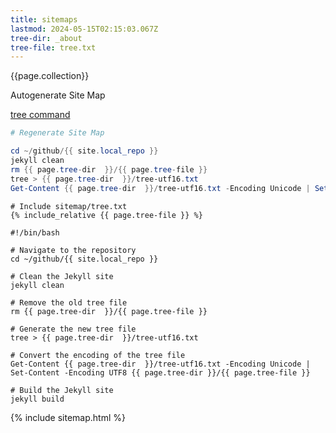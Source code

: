 ```yaml
---
title: sitemaps
lastmod: 2024-05-15T02:15:03.067Z
tree-dir: _about
tree-file: tree.txt
---
```


{{page.collection}}

Autogenerate Site Map

[tree command](https://docs.microsoft.com/en-us/windows-server/administration/windows-commands/tree)

```powershell
# Regenerate Site Map

cd ~/github/{{ site.local_repo }}
jekyll clean
rm {{ page.tree-dir  }}/{{ page.tree-file }}
tree > {{ page.tree-dir  }}/tree-utf16.txt
Get-Content {{ page.tree-dir  }}/tree-utf16.txt -Encoding Unicode | Set-Content -Encoding UTF8 {{ page.tree-dir }}/{{ page.tree-file }}
```


```shell
# Include sitemap/tree.txt
{% include_relative {{ page.tree-file }} %}
```

```shell
#!/bin/bash

# Navigate to the repository
cd ~/github/{{ site.local_repo }}

# Clean the Jekyll site
jekyll clean

# Remove the old tree file
rm {{ page.tree-dir  }}/{{ page.tree-file }}

# Generate the new tree file
tree > {{ page.tree-dir  }}/tree-utf16.txt

# Convert the encoding of the tree file
Get-Content {{ page.tree-dir  }}/tree-utf16.txt -Encoding Unicode | Set-Content -Encoding UTF8 {{ page.tree-dir }}/{{ page.tree-file }}

# Build the Jekyll site
jekyll build

```

{% include sitemap.html %}